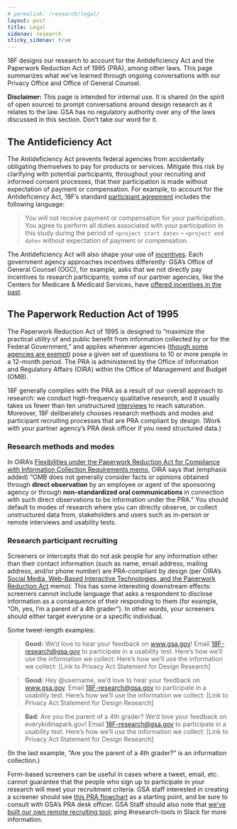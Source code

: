 ```yaml
---
# permalink: /research/legal/
layout: post
title: Legal
sidenav: research
sticky_sidenav: true
---
```


18F designs our research to account for the Antideficiency Act and the Paperwork Reduction Act of 1995 (PRA), among other laws. This page summarizes what we’ve learned through ongoing conversations with our Privacy Office and Office of General Counsel.

**Disclaimer:** This page is intended for internal use. It is shared (in the spirit of open source) to prompt conversations around design research as it relates to the law. GSA has no regulatory authority over any of the laws discussed in this section. Don’t take our word for it.

## The Antideficiency Act

The Antideficiency Act prevents federal agencies from accidentally obligating themselves to pay for products or services. Mitigate this risk by clarifying with potential participants, throughout your recruiting and informed consent processes, that their participation is made without expectation of payment or compensation. For example, to account for the Antideficiency Act, 18F’s standard [participant agreement](https://methods.18f.gov/participant-agreement/) includes the following language:

> You will not receive payment or compensation for your participation. You agree to perform all duties associated with your participation in this study during the period of `<project start date>` – `<project end date>` without expectation of payment or compensation.

The Antideficiency Act will also shape your use of [incentives](https://methods.18f.gov/fundamentals/incentives/). Each government agency approaches incentives differently: GSA’s Office of General Counsel (OGC), for example, asks that we not directly pay incentives to research participants; some of our partner agencies, like the Centers for Medicare & Medicaid Services, have [offered incentives in the past](https://www.cms.gov/Medicare/Quality-Initiatives-Patient-Assessment-Instruments/QualityInitiativesGenInfo/Downloads/Consumer-Usability-Testing-in-Five-State-based-Marketplaces.pdf). 

## The Paperwork Reduction Act of 1995

The Paperwork Reduction Act of 1995 is designed to “maximize the practical utility of and public benefit from information collected by or for the Federal Government,” and applies whenever agencies ([though some agencies are exempt](https://www.law.cornell.edu/uscode/text/44/3502)) pose a given set of questions to 10 or more people in a 12-month period. The PRA is administered by the Office of Information and Regulatory Affairs (OIRA) within the Office of Management and Budget (OMB).

18F generally complies with the PRA as a result of our overall approach to research: we conduct high-frequency qualitative research, and it usually takes us fewer than ten unstructured [interviews](https://methods.18f.gov/discover/stakeholder-and-user-interviews/) to reach saturation. Moreover, 18F deliberately chooses research methods and modes and participant recruiting processes that are PRA compliant by design. (Work with your partner agency’s PRA desk officer if you need structured data.)
### Research methods and modes

In OIRA’s [Flexibilities under the Paperwork Reduction Act for Compliance with Information Collection Requirements memo](https://obamawhitehouse.archives.gov/sites/default/files/omb/inforeg/pra_flexibilities_memo_7_22_16_finalI.pdf), OIRA says that (emphasis added) “OMB does not generally consider facts or opinions obtained through **direct observation** by an employee or agent of the sponsoring agency or through **non-standardized oral communications** in connection with such direct observations to be information under the PRA.” You should default to modes of research where you can directly observe, or collect unstructured data from, stakeholders and users such as in-person or remote interviews and usability tests.

### Research participant recruiting

Screeners or intercepts that do not ask people for any information other than their contact information (such as name, email address, mailing address, and/or phone number) are PRA-compliant by design (per OIRA’s [Social Media, Web-Based Interactive Technologies, and the Paperwork Reduction Act](https://obamawhitehouse.archives.gov/sites/default/files/omb/assets/inforeg/SocialMediaGuidance_04072010.pdf) memo). This has some interesting downstream effects: screeners cannot include language that asks a respondent to disclose information as a consequence of their responding to them (for example, “Oh, yes, I’m a parent of a 4th grader”). In other words, your screeners should either target everyone or a specific individual.

Some tweet-length examples:

> **Good:** We’d love to hear your feedback on www.gsa.gov! Email 18F-research@gsa.gov to participate in a usability test. Here’s how we’ll use the information we collect: Here’s how we’ll use the information we collect: [Link to Privacy Act Statement for Design Research]

> **Good:** Hey @username, we’d love to hear your feedback on www.gsa.gov. Email 18F-research@gsa.gov to participate in a usability test. Here’s how we’ll use the information we collect: [Link to Privacy Act Statement for Design Research]

> **Bad:** Are you the parent of a 4th grader? We’d love your feedback on everykidinapark.gov! Email 18F-research@gsa.gov to participate in a usability test. Here’s how we’ll use the information we collect: [Link to Privacy Act Statement for Design Research]

(In the last example, “Are you the parent of a 4th grader?” is an information collection.)

Form-based screeners can be useful in cases where a tweet, email, etc. cannot guarantee that the people who sign up to participate in your research will meet your recruitment criteria. GSA staff interested in creating a screener should see [this PRA flowchart]() as a starting point, and be sure to consult with GSA’s PRA desk officer. GSA Staff should also note that [we've built our own remote recruiting tool](https://18f.gsa.gov/2017/11/08/four-lessons-we-learned-while-building-our-own-design-research-recruiting-tool/); ping #research-tools in Slack for more information.
